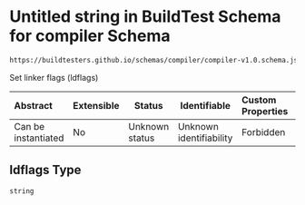 # Untitled string in BuildTest Schema for compiler Schema

```txt
https://buildtesters.github.io/schemas/compiler/compiler-v1.0.schema.json#/properties/build/properties/ldflags
```

Set linker flags (ldflags)


| Abstract            | Extensible | Status         | Identifiable            | Custom Properties | Additional Properties | Access Restrictions | Defined In                                                                                |
| :------------------ | ---------- | -------------- | ----------------------- | :---------------- | --------------------- | ------------------- | ----------------------------------------------------------------------------------------- |
| Can be instantiated | No         | Unknown status | Unknown identifiability | Forbidden         | Allowed               | none                | [compiler-v1.0.schema.json\*](../../out/compiler-v1.0.schema.json "open original schema") |

## ldflags Type

`string`
